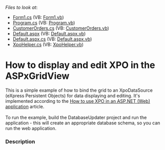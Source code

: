 <!-- default file list -->
*Files to look at*:

* [Form1.cs](./CS/DatabaseUpdater/Form1.cs) (VB: [Form1.vb](./VB/DatabaseUpdater/Form1.vb))
* [Program.cs](./CS/DatabaseUpdater/Program.cs) (VB: [Program.vb](./VB/DatabaseUpdater/Program.vb))
* [CustomerOrders.cs](./CS/PersistentObjects/CustomerOrders.cs) (VB: [CustomerOrders.vb](./VB/PersistentObjects/CustomerOrders.vb))
* [Default.aspx](./CS/XpoWebApplication/Default.aspx) (VB: [Default.aspx.vb](./VB/XpoWebApplication/Default.aspx.vb))
* [Default.aspx.cs](./CS/XpoWebApplication/Default.aspx.cs) (VB: [Default.aspx.vb](./VB/XpoWebApplication/Default.aspx.vb))
* [XpoHelper.cs](./CS/XpoWebApplication/XpoHelper.cs) (VB: [XpoHelper.vb](./VB/XpoWebApplication/XpoHelper.vb))
<!-- default file list end -->
# How to display and edit XPO in the ASPxGridView


<p>This is a simple example of how to bind the grid to an XpoDataSource (eXpress Persistent Objects) for data displaying and editing. It's implemented according to the <a href="https://www.devexpress.com/Support/Center/p/K18061">How to use XPO in an ASP.NET (Web) application</a> article.<br><br>To run the example, build the DatabaseUpdater project and run the application - this will create an appropriate database schema, so you can run the web application.</p>


<h3>Description</h3>

<p><br />
</p>

<br/>


